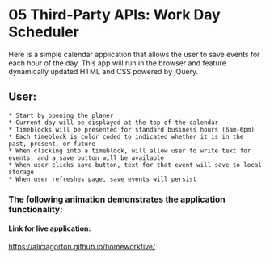 # 05 Third-Party APIs: Work Day Scheduler

Here is a simple calendar application that allows the user to save events for each hour of the day. This app will run in the browser and feature dynamically updated HTML and CSS powered by jQuery. 

## User:
    * Start by opening the planer 
    * Current day will be displayed at the top of the calendar
    * Timeblocks will be presented for standard business hours (6am-6pm)
    * Each timeblock is color coded to indicated whether it is in the past, present, or future
    * When clicking into a timeblock, will allow user to write text for events, and a save button will be available
    * When user clicks save button, text for that event will save to local storage 
    * When user refreshes page, save events will persist 


### The following animation demonstrates the application functionality:

#### Link for live application:

https://aliciagorton.github.io/homeworkfive/


<!-- Add image of completed schedule -->

